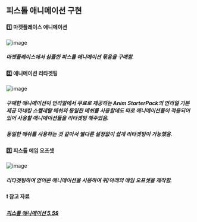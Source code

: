 ## 피스톨 애니메이션 구현

#### :one: 마켓플레이스 애니메이션

![image](https://user-images.githubusercontent.com/52204522/112747443-7dc64180-8ff0-11eb-8ce4-06c3d75d2f04.png)

##### 마켓플레이스에서 심플한 피스톨 애니메이션 묶음을 구매함.

#### :two: 애니메이션 리타겟팅

![image](https://user-images.githubusercontent.com/52204522/112747512-fb8a4d00-8ff0-11eb-95da-667d99e02763.png)

##### 구매한 애니메이션이 언리얼에서 무료로 제공하는 Anim StarterPack의 언리얼 기본 제공 마네킹 스켈레탈 메쉬와 동일한 메쉬를 사용함에도 따로 애니메이션들이 적용되어 있어 사용할 애니메이션들을 리타겟팅 해주었음.

##### 동일한 메쉬를 사용하는 것 같아서 별다른 설정없이 쉽게 리타겟팅이 가능했음.

#### :three: 피스톨 에임 오프셋

![image](https://user-images.githubusercontent.com/52204522/112747487-da296100-8ff0-11eb-9b03-9b407973b79c.png)

##### 리타겟팅하여 얻어온 애니메이션을 사용하여 위/아래의 에임 오프셋을 제작함.

#### :heavy_exclamation_mark: 참고 자료

##### [피스톨 애니메이션 5.5$](https://www.unrealengine.com/marketplace/ko/product/pistol-01-starter-mocap-pack)
